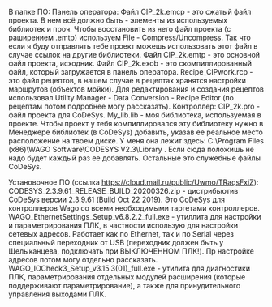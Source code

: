 В папке ПО:
Панель оператора:
Файл CIP_2k.emcp - это сжатый файл проекта. В нем всё должно быть - элементы из используемых библиотек и проч. Чтобы восстановить из него файл проекта (с раширением .emtp) используем File - Compress/Uncompress. Так что если я буду отправлять тебе проект можешь использовать этот файл в случае ссылок на другие библиотеки.
Файл CIP_2k.emtp - это основной файл проекта, исходник.
Файл CIP_2k.exob - это скомпиллированный файл, который загружается в панель оператора.
Recipe_CIPwork.rcp - это файл рецептов, в нашем случае в рецептах хранятся настройки маршрутов (объектов мойки). Для редактирования и создания рецептов использовал Utility Manager - Data Conversion - Recipe Editor (по рецептам потом подробнее могу рассказать).
Контроллер:
CIP_2k.pro - файл проекта для CoDeSys.
My_lib.lib - моя библиотека, используемая в проекте. Чтобы проект у тебя компиллировался эту библиотеку нужно в Менеджере библиотек (в CoDeSys) добавить, указав ее реальное место расположение на твоем диске. У меня она лежит здесь:  C:\Program Files (x86)\WAGO Software\CODESYS V2.3\Library . Если сюда положишь не надо будет каждый раз ее добавлять.
Остальные это служебные файлы CoDeSys.


Установочное ПО (ссылка https://cloud.mail.ru/public/Uwmo/TRaqsFxiZ):
CODESYS_2.3.9.61_RELEASE_BUILD_20200326.zip  - дистрибьютив CoDeSys версии 2.3.9.61 (Build Oct 22 2019). Это CoDeSys для контроллеров Wago со всеми необходимыми таргетами контроллеров.
WAGO_EthernetSettings_Setup_v6.8.2.2_full.exe  - утиллита для настройки и параметрирования ПЛК, в частности использую для настройки сетевых адресов. Работает как по Ethernet, так и по Serial через специальный переходник от USB (переходник должен быть у Щелыканцева, подключать при ВЫКЛЮЧЕННОМ ПЛК!). Пр настройке адресов потом могу отдельно рассказать.
WAGO_IOCheck3_Setup_v3.15.3(01)_full.exe  - утилита для диагностики ПЛК, параметрирования отдельных модулей расширения (которые поддерживают параметрирование), а также для принудительного управления выходами ПЛК.
